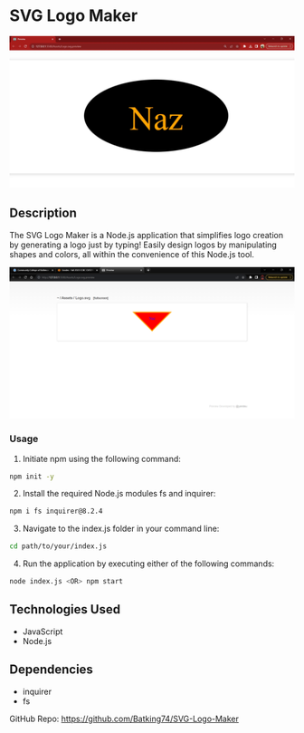 # SVG Logo Maker
![Nazirs SVG Logo Maker Project Image](./Assets/Nazirs-SVG-Logo-Maker-Project.webp)

## Description
The SVG Logo Maker is a Node.js application that simplifies logo creation by generating a logo just by typing! Easily design logos by manipulating shapes and colors, all within the convenience of this Node.js tool.

[![Image of Nazirs Professional README Generator Video](./Assets/Example%20-%2012_10_2023.png)](./Assets/SVG-Logo-Maker%20-%202023-12-10.mp4)

### Usage

1. Initiate npm using the following command:
```bash
npm init -y
```

2. Install the required Node.js modules fs and inquirer:
```bash
npm i fs inquirer@8.2.4
```

3. Navigate to the index.js folder in your command line:
```bash
cd path/to/your/index.js
```

4. Run the application by executing either of the following commands:
```bash
node index.js <OR> npm start
```


## Technologies Used
- JavaScript
- Node.js

## Dependencies
- inquirer
- fs


GitHub Repo: https://github.com/Batking74/SVG-Logo-Maker